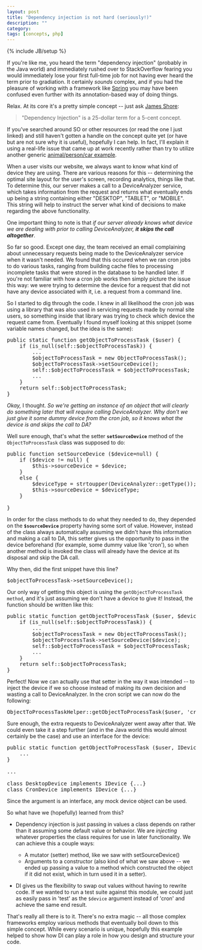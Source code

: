 ```yaml
---
layout: post
title: "Dependency injection is not hard (seriously!)"
description: ""
category: 
tags: [concepts, php]
---
```

{% include JB/setup %}

If you're like me, you heard the term "dependency injection" (probably in the Java world) and immediately rushed over to StackOverflow fearing you would immediately lose your first full-time job for not having ever heard the term prior to gradiation. It certainly *sounds* complex, and if you had the pleasure of working with a framework like [Spring](http://projects.spring.io/spring-framework/) you may have been confused even further with its annotation-based way of doing things.

<!--more-->

Relax. At its core it's a pretty simple concept -- just ask [James Shore](http://www.jamesshore.com/Blog/Dependency-Injection-Demystified.html):

> "Dependency Injection" is a 25-dollar term for a 5-cent concept.

If you've searched around SO or other resources (or read the one I just linked) and still haven't gotten a handle on the concept quite yet (or have but are not sure why it is useful), hopefully I can help. In fact, I'll explain it using a real-life issue that came up at work recently rather than try to utilize another generic [animal/person/car example](https://twitter.com/iamdevloper/status/531570316037087232).

When a user visits our website, we always want to know what kind of device they are using. There are various reasons for this -- determining the optimal site layout for the user's screen, recording analytics, things like that. To determine this, our server makes a call to a DeviceAnalyzer service, which takes information from the request and returns what eventually ends up being a string containing either "DESKTOP", "TABLET", or "MOBILE". This string will help to instruct the server what kind of decisions to make regarding the above functionality. 

One important thing to note is that *if our server already knows what device we are dealing with prior to calling DeviceAnalyzer, **it skips the call altogether***.

So far so good. Except one day, the team received an email complaining about unnecessary requests being made to the DeviceAnalyzer service when it wasn't needed. We found that this occured when we ran cron jobs to do various tasks, ranging from building cache files to processing incomplete tasks that were stored in the database to be handled later. If you're not familiar with how a cron job works then simply picture the issue this way: we were trying to determine the device for a request that did not have any device associated with it, i.e. a request from a command line.

So I started to dig through the code. I knew in all likelihood the cron job was using a library that was also used in servicing requests made by normal site users, so something inside that library was trying to check which device the request came from. Eventually I found myself looking at this snippet (some variable names changed, but the idea is the same):

<pre class="prettyprint lang-php">
public static function getObjectToProcessTask ($user) {
    if (is_null(self::$objectToProcessTask)) {
        ...
        $objectToProcessTask = new ObjectToProcessTask();
        $objectToProcessTask->setSourceDevice();
        self::$objectToProcessTask = $objectToProcessTask;
        ...
    }
    return self::$objectToProcessTask;
}
</pre>

*Okay,* I thought. *So we're getting an instance of an object that will clearly do something later that will require calling DeviceAnalyzer. Why don't we just give it some dummy device from the cron job, so it knows what the device is and skips the call to DA?*

Well sure enough, that's what the setter **`setSourceDevice`** method of the `ObjectToProcessTask` class was supposed to do:

<pre class="prettyprint lang-php">
public function setSourceDevice ($device=null) {
    if ($device != null) {    
        $this->sourceDevice = $device;    
    }
    else {
        $deviceType = strtoupper(DeviceAnalyzer::getType()); // if $device is not supplied, call DeviceAnalyzer
        $this->sourceDevice = $deviceType;        
    }

}
</pre>

In order for the class methods to do what they needed to do, they depended on the **`$sourceDevice`** property having some sort of value. However, instead of the class always automatically assuming we didn't have this information and making a call to DA, this setter gives us the opportunity to pass in the device beforehand (for example, some dummy value like 'cron'), so when another method is invoked the class will already have the device at its disposal and skip the DA call.

Why then, did the first snippet have this line?

<pre class="prettyprint lang-php">
$objectToProcessTask->setSourceDevice();
</pre>

Our only way of getting this object is using the `getObjectToProcessTask method`, and it's just assuming we don't have a device to give it! Instead, the function should be written like this:

<pre class="prettyprint lang-php">
public static function getObjectToProcessTask ($user, <span class="highlight-code">$device=null</span>) {
    if (is_null(self::$objectToProcessTask)) {
        ...
        $objectToProcessTask = new ObjectToProcessTask();
        $objectToProcessTask->setSourceDevice($device);
        self::$objectToProcessTask = $objectToProcessTask;
        ...
    }
    return self::$objectToProcessTask;
}
</pre>

Perfect! Now we can actually use that setter in the way it was intended -- to inject the device if we so choose instead of making its own decision and wasting a call to DeviceAnalyzer. In the cron script we can now do the following:

<pre class="prettyprint lang-php">
ObjectToProcessTaskHelper::getObjectToProcessTask($user, 'cron');
</pre>

Sure enough, the extra requests to DeviceAnalyzer went away after that. We could even take it a step further (and in the Java world this would almost certainly be the case) and use an interface for the device:

<pre class="prettyprint lang-php">
public static function getObjectToProcessTask ($user, IDevice $device=null) {
    ...
}

...

class DesktopDevice implements IDevice {...}
class CronDevice implements IDevice {...}
</pre>

Since the argument is an interface, any mock device object can be used.

So what have we (hopefully) learned from this?

* Dependency injection is just passing in values a class depends on rather than it assuming some default value or behavior. We are *injecting* whatever properties the class requires for use in later functionality. We can achieve this a couple ways:

  * A mutator (setter) method, like we saw with setSourceDevice()
  * Arguments to a constructor (also kind of what we saw above -- we ended up passing a value to a method which constructed the object if it did not exist, which in turn used it in a setter).

* DI gives us the flexibility to swap out values without having to rewrite code. If we wanted to run a test suite against this module, we could just as easily pass in 'test' as the `$device` argument instead of 'cron' and achieve the same end result.

That's really all there is to it. There's no extra magic -- all those complex frameworks employ various methods that eventually boil down to this simple concept. While every scenario is unique, hopefully this example helped to show how DI can play a role in how you design and structure your code.